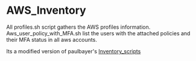 # AWS_Inventory
All profiles.sh script gathers the AWS profiles information. <br>
Aws_user_policy_with_MFA.sh list the users with the attached policies and their MFA status in all aws accounts.<br>

Its a modified version of paulbayer's [Inventory_scripts](https://github.com/paulbayer/Inventory_Scripts/blob/mainline/all_my_users_with_policies.sh)
